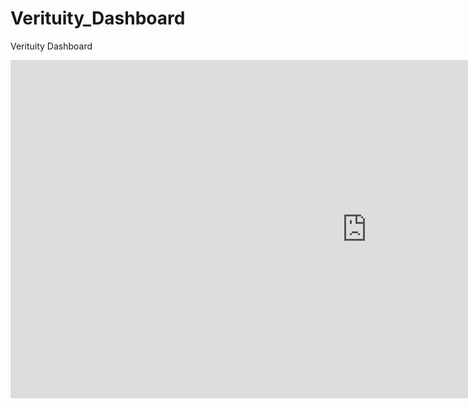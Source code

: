 # Verituity_Dashboard
Verituity Dashboard
<iframe title="US states with highest claim amounts - Max age by country" width="1140" height="541.25" src="https://app.powerbi.com/reportEmbed?reportId=51fff20b-5152-4403-9f5f-62c48b0ea96c&autoAuth=true&ctid=3664e6fa-47bd-45a6-9670-8c4f080f8ca6&config=eyJjbHVzdGVyVXJsIjoiaHR0cHM6Ly93YWJpLXVzLW5vcnRoLWNlbnRyYWwtaC1wcmltYXJ5LXJlZGlyZWN0LmFuYWx5c2lzLndpbmRvd3MubmV0LyJ9" frameborder="0" allowFullScreen="true"></iframe>
